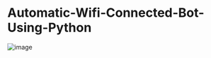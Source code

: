# Automatic-Wifi-Connected-Bot-Using-Python
![image](https://user-images.githubusercontent.com/62868878/94999394-aee02f00-05d6-11eb-9db0-856d05512882.png)
